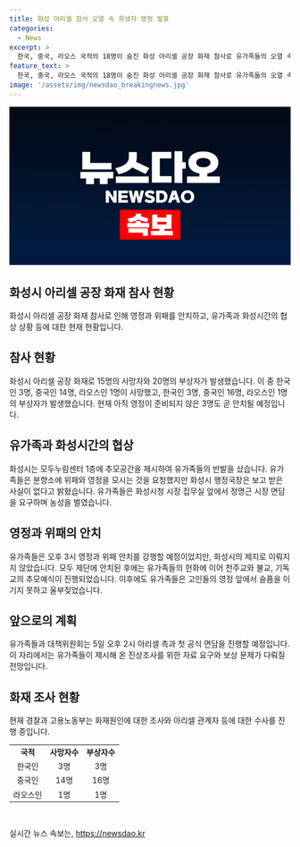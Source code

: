 ```yaml
---
title: 화성 아리셀 참사 오열 속 희생자 영정 발표
categories:
  - News
excerpt: >
  한국, 중국, 라오스 국적의 18명이 숨진 화성 아리셀 공장 화재 참사로 유가족들의 오열 속에서 안치됐다. 유가족들은 화성시의 추모공간 제안에 반발하며 시장 면담을 요구했고, 3명의 영정은 아직 준비 중이다. 화성시는 유가족의 반발을 샀는데, 유가족 협의회는 분향소에 영정과 위패가 안치될 것을 요구했다. 5일에는 아리셀 측과 첫 공식 면담이 예정돼 있으며, 진상조사와 보상 문제가 이야기될 것으로 전망된다.
feature_text: >
  한국, 중국, 라오스 국적의 18명이 숨진 화성 아리셀 공장 화재 참사로 유가족들의 오열 속에서 안치됐다. 유가족들은 화성시의 추모공간 제안에 반발하며 시장 면담을 요구했고, 3명의 영정은 아직 준비 중이다. 화성시는 유가족의 반발을 샀는데, 유가족 협의회는 분향소에 영정과 위패가 안치될 것을 요구했다. 5일에는 아리셀 측과 첫 공식 면담이 예정돼 있으며, 진상조사와 보상 문제가 이야기될 것으로 전망된다.
image: '/assets/img/newsdao_breakingnews.jpg'
---
```


<p><img src="/assets/img/newsdao_breakingnews.jpg" alt="firstkoreanews 속보" /></p>

<h2 data-ke-size="size26">화성시 아리셀 공장 화재 참사 현황</h2>

<p data-ke-size="size16">화성시 아리셀 공장 화재 참사로 인해 영정과 위패를 안치하고, 유가족과 화성시간의 협상 상황 등에 대한 현재 현황입니다.</p>

<h2>참사 현황</h2>

<p data-ke-size="size16">화성시 아리셀 공장 화재로 15명의 사망자와 20명의 부상자가 발생했습니다. 이 중 한국인 3명, 중국인 14명, 라오스인 1명이 사망했고, 한국인 3명, 중국인 16명, 라오스인 1명의 부상자가 발생했습니다. 현재 아직 영정이 준비되지 않은 3명도 곧 안치될 예정입니다.</p>

<h2>유가족과 화성시간의 협상</h2>

<p data-ke-size="size16">화성시는 모두누림센터 1층에 추모공간을 제시하여 유가족들의 반발을 샀습니다. 유가족들은 분향소에 위패와 영정을 모시는 것을 요청했지만 화성시 행정국장은 보고 받은 사실이 없다고 밝혔습니다. 유가족들은 화성시청 시장 집무실 앞에서 정명근 시장 면담을 요구하며 농성을 벌였습니다.</p>

<h2>영정과 위패의 안치</h2>

<p data-ke-size="size16">유가족들은 오후 3시 영정과 위패 안치를 강행할 예정이었지만, 화성시의 제지로 이뤄지지 않았습니다. 모두 제단에 안치된 후에는 유가족들의 헌화에 이어 천주교와 불교, 기독교의 추모예식이 진행되었습니다. 이후에도 유가족들은 고인들의 영정 앞에서 슬픔을 이기지 못하고 울부짖었습니다.</p>

<h2>앞으로의 계획</h2>

<p data-ke-size="size16">유가족들과 대책위원회는 5일 오후 2시 아리셀 측과 첫 공식 면담을 진행할 예정입니다. 이 자리에서는 유가족들이 제시해 온 진상조사를 위한 자료 요구와 보상 문제가 다뤄질 전망입니다.</p>

<h2>화재 조사 현황</h2>

<p data-ke-size="size16">현재 경찰과 고용노동부는 화재원인에 대한 조사와 아리셀 관계자 등에 대한 수사를 진행 중입니다.</p>

<table>
  <tr>
    <td style="text-align: center; height: 17px;"><b>국적</b></td>
    <td style="text-align: center; height: 17px;"><b>사망자수</b></td>
    <td style="text-align: center; height: 17px;"><b>부상자수</b></td>
  </tr>
  <tr>
    <td style="text-align: center; height: 17px;">한국인</td>
    <td style="text-align: center; height: 17px;">3명</td>
    <td style="text-align: center; height: 17px;">3명</td>
  </tr>
  <tr>
    <td style="text-align: center; height: 17px;">중국인</td>
    <td style="text-align: center; height: 17px;">14명</td>
    <td style="text-align: center; height: 17px;">16명</td>
  </tr>
  <tr>
    <td style="text-align: center; height: 17px;">라오스인</td>
    <td style="text-align: center; height: 17px;">1명</td>
    <td style="text-align: center; height: 17px;">1명</td>
  </tr>
</table>

<p data-ke-size="size16">&nbsp;</p>
실시간 뉴스 속보는, <a href="https://newsdao.kr" rel="dofollow">https://newsdao.kr</a>


